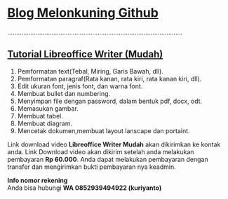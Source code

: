 # [Blog Melonkuning Github](https://kuriyantoadi.github.io/melonkuning/)
...................................................................................................

## [Tutorial Libreoffice Writer (Mudah)](https://kuriyantoadi.github.io/melonkuning/libreoffice-writer-mudah/silabus)

1. Pemformatan text(Tebal, Miring, Garis Bawah, dll).
2. Pemformatan paragraf(Rata kanan, rata kiri, rata kanan kiri, dll).
3. Edit ukuran font, jenis font, dan warna font.
4. Membuat bullet dan numbering.
5. Menyimpan file dengan password, dalam bentuk pdf, docx, odt.
6. Memasukan gambar.
7. Membuat tabel.
8. Membuat diagram.
9. Mencetak dokumen,membuat layout lanscape dan portaint.


Link download video **Libreoffice Writer Mudah** akan dikirimkan ke kontak anda. Link Download video akan dikirim setelah anda melakukan pembayaran **Rp 60.000**.
Anda dapat melakukan pembayaran dengan transfer dan mengirimkan bukti pembayaran nya keadmin.

**Info nomor rekening**
<br>Anda bisa hubungi **WA 0852939494922 (kuriyanto)**
